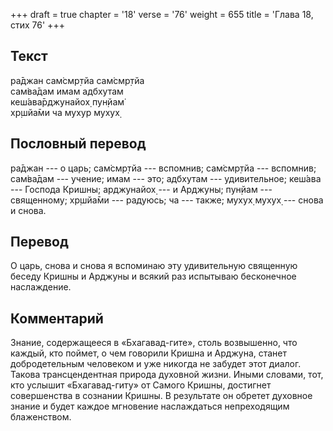 +++
draft = true
chapter = '18'
verse = '76'
weight = 655
title = 'Глава 18, стих 76'
+++
## Текст

ра̄джан сам̇смр̣тйа сам̇смр̣тйа  
сам̇ва̄дам имам адбхутам  
кеш́ава̄рджунайох̣ пун̣йам̇  
х̣р̣шйа̄ми ча мухур мухух̣

## Пословный перевод

ра̄джан --- о царь; сам̇смр̣тйа --- вспомнив; сам̇смр̣тйа --- вспомнив;
сам̇ва̄дам --- учение; имам --- это; адбхутам --- удивительное; кеш́ава ---
Господа Кришны; арджунайох̣ --- и Арджуны; пун̣йам --- священному; хр̣шйа̄ми
--- радуюсь; ча --- также; мухух̣ мухух̣ --- снова и снова.

## Перевод

О царь, снова и снова я вспоминаю эту удивительную священную беседу
Кришны и Арджуны и всякий раз испытываю бесконечное наслаждение.

## Комментарий

Знание, содержащееся в «Бхагавад-гите», столь возвышенно, что каждый,
кто поймет, о чем говорили Кришна и Арджуна, станет добродетельным
человеком и уже никогда не забудет этот диалог. Такова трансцендентная
природа духовной жизни. Иными словами, тот, кто услышит «Бхагавад-гиту»
от Самого Кришны, достигнет совершенства в сознании Кришны. В результате
он обретет духовное знание и будет каждое мгновение наслаждаться
непреходящим блаженством.
